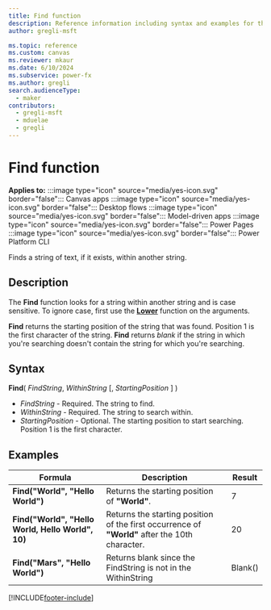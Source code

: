 ```yaml
---
title: Find function
description: Reference information including syntax and examples for the Find function.
author: gregli-msft

ms.topic: reference
ms.custom: canvas
ms.reviewer: mkaur
ms.date: 6/10/2024
ms.subservice: power-fx
ms.author: gregli
search.audienceType:
  - maker
contributors:
  - gregli-msft
  - mduelae
  - gregli
---
```


# Find function

**Applies to:** :::image type="icon" source="media/yes-icon.svg" border="false"::: Canvas apps :::image type="icon" source="media/yes-icon.svg" border="false"::: Desktop flows :::image type="icon" source="media/yes-icon.svg" border="false"::: Model-driven apps :::image type="icon" source="media/yes-icon.svg" border="false"::: Power Pages :::image type="icon" source="media/yes-icon.svg" border="false"::: Power Platform CLI

Finds a string of text, if it exists, within another string.

## Description

The **Find** function looks for a string within another string and is case sensitive. To ignore case, first use the **[Lower](function-lower-upper-proper.md)** function on the arguments.

**Find** returns the starting position of the string that was found. Position 1 is the first character of the string. **Find** returns _blank_ if the string in which you're searching doesn't contain the string for which you're searching.

## Syntax

**Find**( _FindString_, _WithinString_ [, *StartingPosition* ] )

- _FindString_ - Required. The string to find.
- _WithinString_ - Required. The string to search within.
- _StartingPosition_ - Optional. The starting position to start searching. Position 1 is the first character.

## Examples

| Formula                                          | Description                                                                    | Result                                                                                                         |
| ------------------------------------------------ | ------------------------------------------------------------------------------ | -------------------------------------------------------------------------------------------------------------- |
| **Find("World", "Hello World")**                  | Returns the starting position of **"World"**.                                      | 7                                                                         |
| **Find("World", "Hello World, Hello World", 10)** | Returns the starting position of the first occurrence of **"World"** after the 10th character. | 20                                                                         |
| **Find("Mars", "Hello World")**                   | Returns blank since the FindString is not in the WithinString                   | Blank()                                                                        |


[!INCLUDE[footer-include](../../includes/footer-banner.md)]
